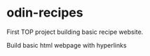 # odin-recipes
First TOP project building basic recipe website.

Build basic html webpage with hyperlinks